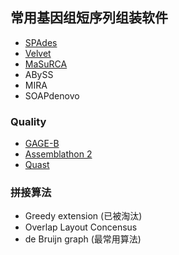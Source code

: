 ## 常用基因组短序列组装软件

* [SPAdes](spades.md)
* [Velvet](velvet.md)
* [MaSuRCA](masurca.md)
* ABySS
* MIRA
* SOAPdenovo




### Quality

- [GAGE-B](http://ccb.jhu.edu/gage_b/)
- [Assemblathon 2](http://www.ncbi.nlm.nih.gov/pmc/articles/PMC3844414/)
- [Quast](http://bioinf.spbau.ru/en/quast)




### 拼接算法

- Greedy extension (已被淘汰)
- Overlap Layout Concensus
- de Bruijn graph (最常用算法)
